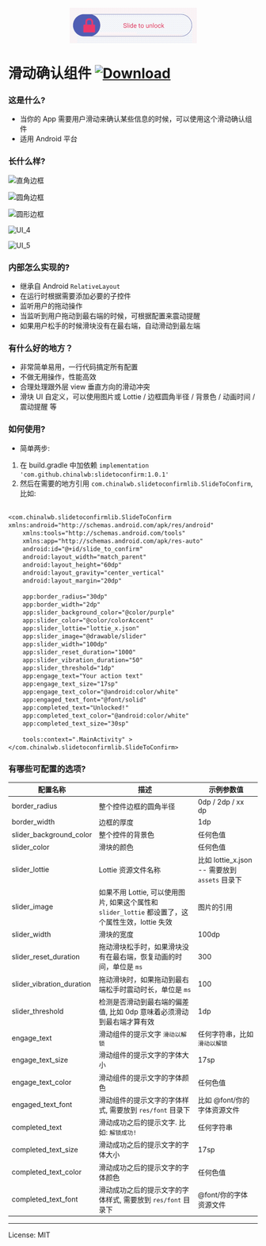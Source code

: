 
<p align="center">
<img align="center" src="./slide_to_confirm.gif" />
</p>


# 滑动确认组件 [ ![Download](https://api.bintray.com/packages/chinalwb/slidetoconfirm/slidetoconfirm/images/download.svg?version=1.0.1) ](https://bintray.com/chinalwb/slidetoconfirm/slidetoconfirm/1.0.1/link)
### 这是什么?
- 当你的 App 需要用户滑动来确认某些信息的时候，可以使用这个滑动确认组件
- 适用 Android 平台

### 长什么样?
![直角边框](https://user-images.githubusercontent.com/1758864/78349273-efce9b00-75d5-11ea-9a10-8022db9ade5a.png)

![圆角边框](https://user-images.githubusercontent.com/1758864/78349279-f230f500-75d5-11ea-9679-d3f400cd7135.png)

![圆形边框](https://user-images.githubusercontent.com/1758864/78349282-f52be580-75d5-11ea-8ca7-26531129b171.png)

![UI_4](https://user-images.githubusercontent.com/1758864/78350196-5dc79200-75d7-11ea-9971-6f0a0799d21b.png)

![UI_5](https://user-images.githubusercontent.com/1758864/78350204-6029ec00-75d7-11ea-8f1c-4da0558f5337.png)

### 内部怎么实现的?
- 继承自 Android `RelativeLayout`
- 在运行时根据需要添加必要的子控件
- 监听用户的拖动操作
- 当监听到用户拖动到最右端的时候，可根据配置来震动提醒
- 如果用户松手的时候滑块没有在最右端，自动滑动到最左端

### 有什么好的地方？
- 非常简单易用，一行代码搞定所有配置
- 不做无用操作，性能高效
- 合理处理跟外层 view 垂直方向的滑动冲突
- 滑块 UI 自定义，可以使用图片或 Lottie / 边框圆角半径 / 背景色 / 动画时间 / 震动提醒 等

### 如何使用?
- 简单两步:
1. 在 build.gradle 中加依赖 `implementation 'com.github.chinalwb:slidetoconfirm:1.0.1'`
2. 然后在需要的地方引用 `com.chinalwb.slidetoconfirmlib.SlideToConfirm`, 比如:
```

<com.chinalwb.slidetoconfirmlib.SlideToConfirm xmlns:android="http://schemas.android.com/apk/res/android"
    xmlns:tools="http://schemas.android.com/tools"
    xmlns:app="http://schemas.android.com/apk/res-auto"
    android:id="@+id/slide_to_confirm"
    android:layout_width="match_parent"
    android:layout_height="60dp"
    android:layout_gravity="center_vertical"
    android:layout_margin="20dp"

    app:border_radius="30dp"
    app:border_width="2dp"
    app:slider_background_color="@color/purple"
    app:slider_color="@color/colorAccent"
    app:slider_lottie="lottie_x.json"
    app:slider_image="@drawable/slider"
    app:slider_width="100dp"
    app:slider_reset_duration="1000"
    app:slider_vibration_duration="50"
    app:slider_threshold="1dp"
    app:engage_text="Your action text"
    app:engage_text_size="17sp"
    app:engage_text_color="@android:color/white"
    app:engaged_text_font="@font/solid"
    app:completed_text="Unlocked!"
    app:completed_text_color="@android:color/white"
    app:completed_text_size="30sp"

    tools:context=".MainActivity" >
</com.chinalwb.slidetoconfirmlib.SlideToConfirm>
```

### 有哪些可配置的选项?
|   配置名称   |   描述   |  示例参数值    |
| ---- | ---- | ---- |
|   border_radius   |  整个控件边框的圆角半径    |   0dp / 2dp /  xx dp   |
|   border_width   |   边框的厚度    |   1dp   |
|   slider_background_color   |  整个控件的背景色    |  任何色值    |
|   slider_color   |   滑块的颜色  |   任何色值    |
|   slider_lottie   |   Lottie 资源文件名称    |   比如 lottie_x.json -- 需要放到 `assets` 目录下    |
|   slider_image   |   如果不用 Lottie, 可以使用图片, 如果这个属性和 `slider_lottie` 都设置了，这个属性生效，lottie 失效    |   图片的引用   |
|   slider_width   |  滑块的宽度   |  100dp    |
|   slider_reset_duration   |  拖动滑块松手时，如果滑块没有在最右端，恢复动画的时间，单位是 `ms`    |   300   |
|   slider_vibration_duration   |  拖动滑块时，如果拖动到最右端松手时震动时长，单位是 `ms`   |  100    |
|   slider_threshold   |  检测是否滑动到最右端的偏差值, 比如 0dp 意味着必须滑动到最右端才算有效    |  1dp    |
|   engage_text   |  滑动组件的提示文字 `滑动以解锁`    |  任何字符串，比如 `滑动以解锁`    |
|   engage_text_size   |   滑动组件的提示文字的字体大小    |  17sp    |
|   engage_text_color   |  滑动组件的提示文字的字体颜色    |  任何色值    |
|   engaged_text_font   |  滑动组件的提示文字的字体样式, 需要放到 `res/font` 目录下    |  比如 @font/你的字体资源文件    |
|   completed_text   |  滑动成功之后的提示文字. 比如: `解锁成功!`    |   任何字符串  |
|   completed_text_size   |   滑动成功之后的提示文字的字体大小   |  17sp    |
|   completed_text_color   |  滑动成功之后的提示文字的字体颜色    |  任何色值    |
|   completed_text_font   |   滑动成功之后的提示文字的字体样式, 需要放到 `res/font` 目录下      |  @font/你的字体资源文件    |


------
License: MIT


